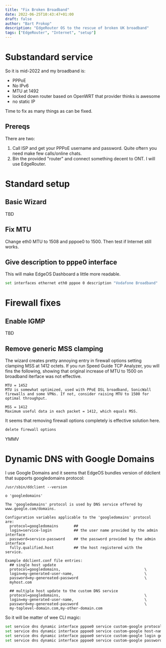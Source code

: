 ```yaml
---
title: "Fix Broken Broadband"
date: 2022-06-25T10:43:47+01:00
draft: false
author: "Bart Prokop"
description: "EdgeRouter OS to the rescue of broken UK broadband"
tags: ["EdgeRouter", "Internet", "setup"]
---
```


# Substandard service

So it is mid-2022 and my broadband is:

- PPPoE
- No IPv6
- MTU at 1492
- locked down router based on OpenWRT that provider thinks is awesome
- no static IP

Time to fix as many things as can be fixed.

## Prereqs

There are two:

1. Call ISP and get your PPPoE username and password. Quite oftern you need make few calls/online chats.
2. Bin the provided "router" and connect something decent to ONT. I will use EdgeRouter.

# Standard setup

## Basic Wizard

TBD

## Fix MTU

Change eth0 MTU to 1508 and pppoe0 to 1500. Then test if Internet still works.

## Give description to pppe0 interface

This will make EdgeOS Dashboard a little more readable.

```bash
set interfaces ethernet eth0 pppoe 0 description "Vodafone Broadband"
```

# Firewall fixes

## Enable IGMP

TBD

## Remove generic MSS clamping

The wizard creates pretty annoying entry in firewall options setting clamping MSS at 1412 octets. If you run Speed Guide TCP Analyzer, you will fins the following, showing that original increase of MTU to 1500 on broadband iterface was not effective.

```
MTU = 1452
MTU is somewhat optimized, used with PPoE DSL broadband, SonicWall firewalls and some VPNs. If not, consider raising MTU to 1500 for optimal throughput.

MSS = 1412
Maximum useful data in each packet = 1412, which equals MSS.
```

It seems that removing firewall options completely is effective solution here.

```bash
delete firewall options
```

YMMV

# Dynamic DNS with Google Domains

I use Google Domains and it seems that EdgeOS bundles version of ddclient that supports googledomains protocol:

```
/usr/sbin/ddclient --version

o 'googledomains'

The 'googledomains' protocol is used by DNS service offered by www.google.com/domains.

Configuration variables applicable to the 'googledomains' protocol are:
  protocol=googledomains       ##
  login=service-login          ## the user name provided by the admin interface
  password=service-password    ## the password provided by the admin interface
  fully.qualified.host         ## the host registered with the service.

Example ddclient.conf file entries:
  ## single host update
  protocol=googledomains,                                      \
  login=my-generated-user-name,                                \
  password=my-genereated-password                              \
  myhost.com

  ## multiple host update to the custom DNS service
  protocol=googledomains,                                      \
  login=my-generated-user-name,                                \
  password=my-genereated-password                              \
  my-toplevel-domain.com,my-other-domain.com
```

So it will be matter of wee CLI magic:

```bash
set service dns dynamic interface pppoe0 service custom-google protocol googledomains
set service dns dynamic interface pppoe0 service custom-google host-name dynhost.domain.tld
set service dns dynamic interface pppoe0 service custom-google login generated-user-name
set service dns dynamic interface pppoe0 service custom-google password genereated-password
```

